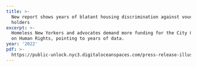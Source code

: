 ```yaml
---
title: >-
  New report shows years of blatant housing discrimination against voucher
  holders
excerpt: >-
  Homeless New Yorkers and advocates demand more funding for the City Commission
  on Human Rights, pointing to years of data.
year: '2022'
pdf: >-
  https://public-unlock.nyc3.digitaloceanspaces.com/press-release-illusion-of-choice.pdf
---
```


